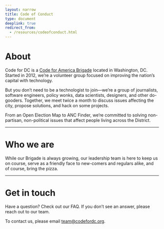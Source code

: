 ```yaml
---
layout: narrow
title: Code of Conduct
type: document
deeplink: true
redirect_from:
  - /resources/codeofconduct.html
---
```


# About

Code for DC is a [Code for America Brigade](http://brigade.codeforamerica.org/) located in Washington, DC. Started in 2012, we’re a volunteer group focused on improving the nation’s capital with technology.

But you don’t need to be a technologist to join—we’re a group of journalists, software engineers, policy wonks, data scientists, designers, and other do-gooders. Together, we meet twice a month to discuss issues affecting the city, propose solutions, and hack on some projects.

From an Open Election Map to ANC Finder, we’re committed to solving non-partisan, non-political issues that affect people living across the District.

---

# Who we are

While our Brigade is always growing, our leadership team is here to keep us on course, serve as a friendly face to new-comers and regulars alike, and of course, bring the pizza.

---

# Get in touch

Have a question? Check out our FAQ. If you don’t see an answer, please reach out to our team.

To contact us, please email team@codefordc.org.